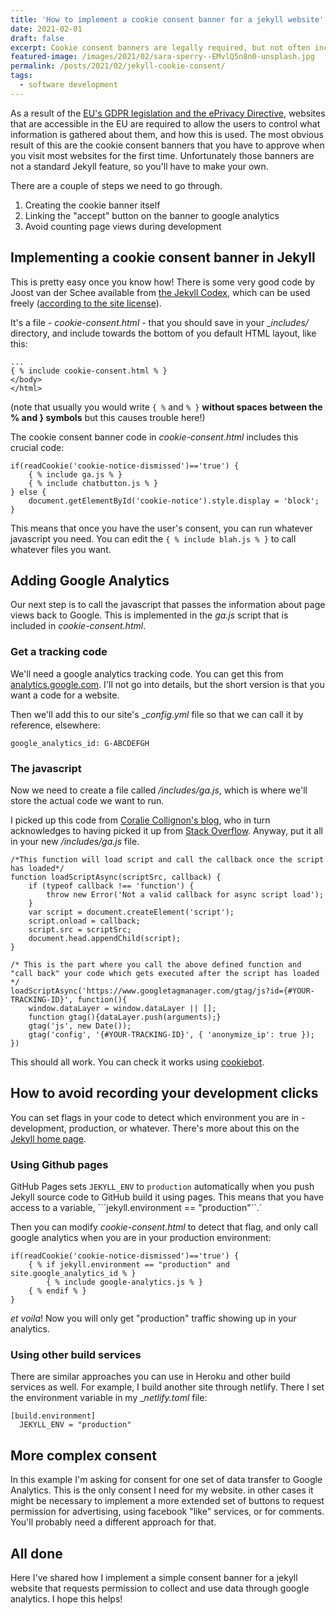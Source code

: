 ```yaml
---
title: 'How to implement a cookie consent banner for a jekyll website'
date: 2021-02-01
draft: false
excerpt: Cookie consent banners are legally required, but not often included in Jekyll website templates. Here's how you do it.
featured-image: /images/2021/02/sara-sperry--EMvlQ5n8n0-unsplash.jpg
permalink: /posts/2021/02/jekyll-cookie-consent/
tags:
  - software development
---
```


As a result of the [EU's GDPR legislation and the ePrivacy Directive](https://consent.guide/google-analytics-cookie-consent/), websites that are accessible in the EU are required to allow the users to control what information is gathered about them, and how this is used. The most obvious result of this are the cookie consent banners that you have to approve when you visit most websites for the first time. Unfortunately those banners are not a standard Jekyll feature, so you'll have to make your own.

There are a couple of steps we need to go through.
1. Creating the cookie banner itself
2. Linking the "accept" button on the banner to google analytics
3. Avoid counting page views during development

## Implementing a cookie consent banner in Jekyll
This is pretty easy once you know how! There is some very good code by Joost van der Schee available from [the Jekyll Codex](https://jekyllcodex.org/without-plugin/cookie-consent/), which can be used freely ([according to the site license](https://jekyllcodex.org/about)).  

It's a file - _cookie-consent.html_ - that you should save in your __includes/_ directory, and include towards the bottom of you default HTML layout, like this:

````
...
{ % include cookie-consent.html % }
</body>
</html>
```` 

(note that usually you would write `{ %` and `% }` __without spaces between the % and } symbols__ but this causes trouble here!)


The cookie consent banner code in _cookie-consent.html_ includes this crucial code:

````    
if(readCookie('cookie-notice-dismissed')=='true') {
    { % include ga.js % }
    { % include chatbutton.js % }
} else {
    document.getElementById('cookie-notice').style.display = 'block';
}
````

This means that once you have the user's consent, you can run whatever javascript you need. You can edit the ````{ % include blah.js % }```` to call whatever files you want.

## Adding Google Analytics
Our next step is to call the javascript that passes the information about page views back to Google. This is implemented in the _ga.js_ script that is included in _cookie-consent.html_.

### Get a tracking code
We'll need a google analytics tracking code. You can get this from [analytics.google.com](https://analytics.google.com). I'll not go into details, but the short version is that you want a code for a website.

Then we'll add this to our site's __config.yml_ file so that we can call it by reference, elsewhere:

````
google_analytics_id: G-ABCDEFGH
````

### The javascript
Now we need to create a file called _/includes/ga.js_, which is where we'll store the actual code we want to run.

I picked up this code from [Coralie Collignon's blog](https://www.coraliecollignon.com/jekyll/2020/10/22/google-analytics.html), who in turn acknowledges to having picked it up from [Stack Overflow](https://stackoverflow.com/questions/51833090/put-google-analytics-code-in-an-js-file/51833302). Anyway, put it all in your new _/includes/ga.js_ file.

````
/*This function will load script and call the callback once the script has loaded*/
function loadScriptAsync(scriptSrc, callback) {
    if (typeof callback !== 'function') {
        throw new Error('Not a valid callback for async script load');
    }
    var script = document.createElement('script');
    script.onload = callback;
    script.src = scriptSrc;
    document.head.appendChild(script);
}

/* This is the part where you call the above defined function and "call back" your code which gets executed after the script has loaded */
loadScriptAsync('https://www.googletagmanager.com/gtag/js?id={#YOUR-TRACKING-ID}', function(){
    window.dataLayer = window.dataLayer || [];
    function gtag(){dataLayer.push(arguments);}
    gtag('js', new Date());
    gtag('config', '{#YOUR-TRACKING-ID}', { 'anonymize_ip': true });
})
````

This should all work. You can check it works using [cookiebot](https://www.cookiebot.com/en/).

## How to avoid recording your development clicks
You can set flags in your code to detect which environment you are in - development, production, or whatever. There's more about this on the [Jekyll home page](https://jekyllrb.com/docs/configuration/environments/).

### Using Github pages
GitHub Pages sets ```JEKYLL_ENV``` to ```production``` automatically when you push Jekyll source code to GitHub build it using pages. This means that you have access to a variable, ```jekyll.environment == "production"``.`

Then you can modify _cookie-consent.html_ to detect that flag, and only call google analytics when you are in your production environment:

````
if(readCookie('cookie-notice-dismissed')=='true') {
    { % if jekyll.environment == "production" and site.google_analytics_id % }
        { % include google-analytics.js % }
    { % endif % }
}
````

_et voila_! Now you will only get "production" traffic showing up in your analytics.

### Using other build services
There are similar approaches you can use in Heroku and other build services as well. For example, I build another site through netlify. There I set the environment variable in my __netlify.toml_ file:

````
[build.environment]
  JEKYLL_ENV = "production"
````

## More complex consent
In this example I'm asking for consent for one set of data transfer to Google Analytics. This is the only consent I need for my website. in other cases it might be necessary to implement a more extended set of buttons to request permission for advertising, using facebook "like" services, or for comments. You'll probably need a different approach for that. 

## All done
Here I've shared how I implement a simple consent banner for a jekyll website that requests permission to collect and use data through google analytics. I hope this helps!